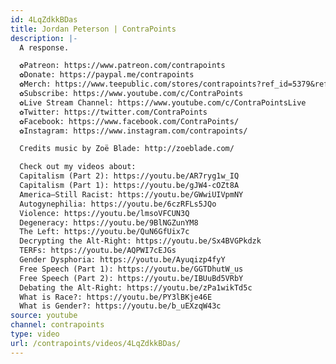 ```yaml
---
id: 4LqZdkkBDas
title: Jordan Peterson | ContraPoints
description: |-
  A response.

  ✿Patreon: https://www.patreon.com/contrapoints
  ✿Donate: https://paypal.me/contrapoints
  ✿Merch: https://www.teepublic.com/stores/contrapoints?ref_id=5379&ref_type=aff
  ✿Subscribe: https://www.youtube.com/c/ContraPoints
  ✿Live Stream Channel: https://www.youtube.com/c/ContraPointsLive
  ✿Twitter: https://twitter.com/ContraPoints
  ✿Facebook: https://www.facebook.com/ContraPoints/
  ✿Instagram: https://www.instagram.com/contrapoints/

  Credits music by Zoë Blade: http://zoeblade.com/

  Check out my videos about:
  Capitalism (Part 2): https://youtu.be/AR7ryg1w_IQ
  Capitalism (Part 1): https://youtu.be/gJW4-cOZt8A
  America—Still Racist: https://youtu.be/GWwiUIVpmNY
  Autogynephilia: https://youtu.be/6czRFLs5JQo
  Violence: https://youtu.be/lmsoVFCUN3Q
  Degeneracy: https://youtu.be/9BlNGZunYM8
  The Left: https://youtu.be/QuN6GfUix7c
  Decrypting the Alt-Right: https://youtu.be/Sx4BVGPkdzk
  TERFs: https://youtu.be/AQPWI7cEJGs
  Gender Dysphoria: https://youtu.be/Ayuqizp4fyY
  Free Speech (Part 1): https://youtu.be/GGTDhutW_us
  Free Speech (Part 2): https://youtu.be/IBUuBd5VRbY
  Debating the Alt-Right: https://youtu.be/zPa1wikTd5c
  What is Race?: https://youtu.be/PY3lBKje46E
  What is Gender?: https://youtu.be/b_uEXzqW43c
source: youtube
channel: contrapoints
type: video
url: /contrapoints/videos/4LqZdkkBDas/
---
```

